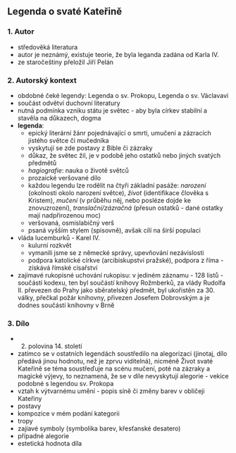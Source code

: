 ## Legenda o svaté Kateřině

### 1. Autor

- středověká literatura
- autor je neznámý, existuje teorie, že byla leganda zadána od Karla IV.
- ze staročeštiny přeložil Jiří Pelán

### 2. Autorský kontext

- obdobné čeké legendy: Legenda o sv. Prokopu, Legenda o sv. Václavavi
- součást odvětví duchovní literatury
- nutná podmínka vzniku státu je světec - aby byla církev stabilní a stavěla na důkazech, dogma
- **legenda**:
	- epický literární žánr pojednávající o smrti, umučení a zázracích jistého světce či mučedníka
	- vyskytují se zde postavy z Bible či zázraky
	- důkaz, že světec žil, je v podobě jeho ostatků nebo jiných svatých předmětů
	- *hagiografie*: nauka o životě světců
	- prozaické veršované dílo
	- každou legendu lze rodělit na čtyři základní pasáže: *narození* (okolnosti okolo narození světce), *život* (identifikace člověka s Kristem), *mučení* (v průběhu něj, nebo posléze dojde ke znovuzrození), *translační/zázračná* (přesun ostatků - dané ostatky mají nadpřirozenou moc)
	- veršovaná, osmislabičný verš
	- psaná vyšším stylem (spisovně), avšak cílí na širší populaci
- vláda lucemburků - Karel IV.
	- kulurní rozkvět
	- vymanili jsme se z německé správy, upevňování nezávislosti
	- podpora katolické církve (arcibiskupství pražské), podpora z říma - získává římské císařství
- zajímavé rukopisné uchování rukopisu: v jediném záznamu - 128 listů - součástí kodexu, ten byl součástí knihovy Rožmberků, za vlády Rudolfa II. převezen do Prahy jako sběratelský předmět, byl ukořistěn za 30. války, přečkal požár knihovny, přivezen Josefem Dobrovským a je dodnes součástí knihovny v Brně

### 3. Dílo

- 2. polovina 14. století
- zatímco se v ostatních legendách soustředilo na alegorizaci (jinotaj, dílo předává jinou hodnotu, než je zprvu viditelná), nicméně Život svaté Kateřině se téma soustřeďuje na scénu mučení, poté na zázraky a magické výjevy, to neznamená, že se v díle nevyskytují alegorie - vekice podobné s legendou sv. Prokopa
-  vztah k výtvarnému umění - popis síně či změny barev v obličeji Kateřiny
- postavy
- kompozice v mém podání kategorii
- tropy
- zajíavé symboly (symbolika barev, křesťanské desatero)
- případné alegorie
- estetická hodnota díla